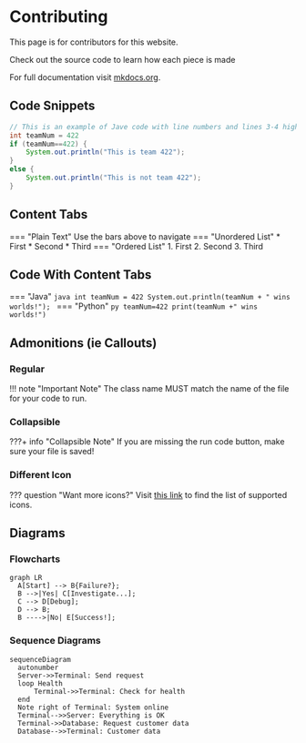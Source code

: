 # Contributing
This page is for contributors for this website.

Check out the source code to learn how each piece is made

For full documentation visit [mkdocs.org](https://www.mkdocs.org).

## Code Snippets

```java title="Example Java code" linenums="1" hl_lines="3-4"
// This is an example of Jave code with line numbers and lines 3-4 highlighted
int teamNum = 422
if (teamNum==422) {
    System.out.println("This is team 422");
}
else {
    System.out.println("This is not team 422");
}
```

## Content Tabs
=== "Plain Text"
    Use the bars above to navigate
=== "Unordered List"
    * First
    * Second
    * Third
=== "Ordered List"
    1. First
    2. Second
    3. Third

## Code With Content Tabs
=== "Java"
    ```java
    int teamNum = 422
    System.out.println(teamNum + " wins worlds!");
    ```
=== "Python"
    ```py
    teamNum=422
    print(teamNum +" wins worlds!")
    ```
## Admonitions (ie Callouts)
### Regular
!!! note "Important Note"
    The class name MUST match the name of the file for your code to run.
### Collapsible
???+ info "Collapsible Note"
    If you are missing the run code button, make sure your file is saved!
### Different Icon
??? question "Want more icons?"
    Visit [this link](https://squidfunk.github.io/mkdocs-material/reference/admonitions/?h=adm#supported-types) to find the list of supported icons.

## Diagrams
### Flowcharts

```mermaid
graph LR
  A[Start] --> B{Failure?};
  B -->|Yes| C[Investigate...];
  C --> D[Debug];
  D --> B;
  B ---->|No| E[Success!];
```

### Sequence Diagrams

```mermaid
sequenceDiagram
  autonumber
  Server->>Terminal: Send request
  loop Health
      Terminal->>Terminal: Check for health
  end
  Note right of Terminal: System online
  Terminal-->>Server: Everything is OK
  Terminal->>Database: Request customer data
  Database-->>Terminal: Customer data
```